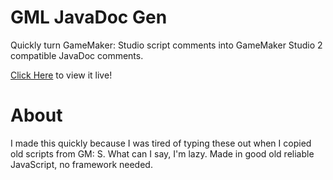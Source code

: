 # GML JavaDoc Gen
Quickly turn GameMaker: Studio script comments into GameMaker Studio 2 compatible JavaDoc comments.

[Click Here](https://christopherwk210.github.io/gml-javadoc-gen/) to view it live!

# About
I made this quickly because I was tired of typing these out when I copied old scripts from GM: S. What can I say, I'm lazy. Made in good old reliable JavaScript, no framework needed.
